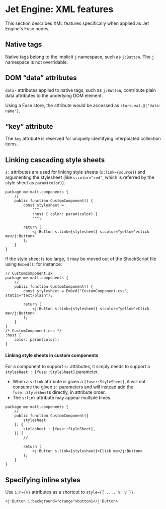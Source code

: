 # Jet Engine: XML features

This section describes XML features specifically when applied as Jet Engine's Fuse nodes.

## Native tags

Native tags belong to the implicit `j` namespace, such as `j:Button`. The `j` namespace is not overridable.

## DOM “data” attributes

`data-` attributes applied to native tags, such as `j:Button`, contribute plain data attributes to the underlying DOM element.

Using a Fuse store, the attribute would be accessed as `store.val.@["data-name"]`.

## “key” attribute

The `key` attribute is reserved for uniquely identifying interpolated collection items.

## Linking cascading style sheets

`s:` attributes are used for linking style sheets (`s:link={source}`) and argumenting the stylesheet (like `s:color="red"`, which is referred by the style sheet as `param(color)`).

```
package me.matt.components {
    //
    public function CustomComponent() {
        const stylesheet =
            """
            :host { color: param(color) }
            """;

        return (
            <j:Button s:link={stylesheet} s:color="yellow">click me</j:Button>
        );
    }
}
```

If the style sheet is too large, it may be moved out of the ShockScript file using `Embed()`; for instance:

```plain
// CustomComponent.sx
package me.matt.components {
    //
    public function CustomComponent() {
        const stylesheet = Embed("CustomComponent.css", static="text/plain");

        return (
            <j:Button s:link={stylesheet} s:color="yellow">Click me</j:Button>
        );
    }
}
/* CustomComponent.css */
:host {
    color: param(color);
}
```

#### Linking style sheets in custom components

For a component to support `s:` attributes, it simply needs to support a `stylesheet : [fuse::StyleSheet]` parameter.

- When a `s:link` attribute is given a `[fuse::StyleSheet]`, it will not consume the given `s:` parameters and will instead add the `fuse::StyleSheet`s directly, in attribute order.
- The `s:link` attribute may appear multiple times.

```
package me.matt.components {
    //
    public function CustomComponent({
        stylesheet
    }: {
        stylesheet : [fuse::StyleSheet],
    }) {
        //

        return (
            <j:Button s:link={stylesheet}>Click me</j:Button>
        );
    }
}
```

## Specifying inline styles

Use `i:n={v}` attributes as a shortcut to `style={{ ..., n: v }}`.

```
<j:Button i:background="orange">button1</j:Button>
```
